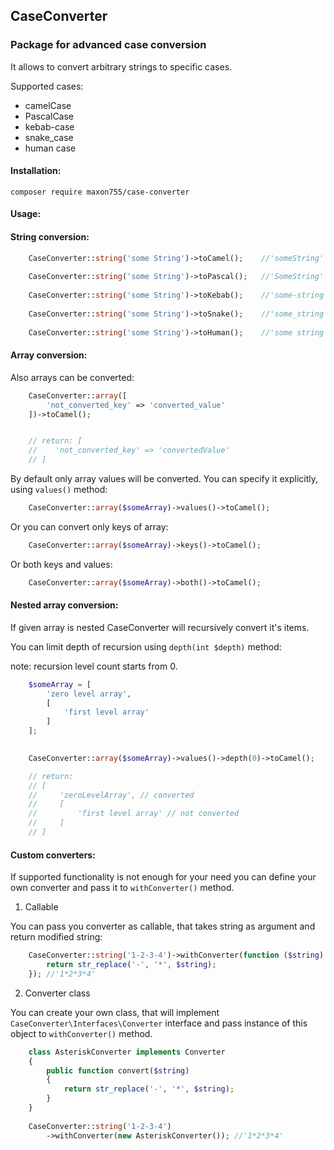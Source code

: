 ## CaseConverter

### Package for advanced case conversion

It allows to convert arbitrary strings to specific cases.

Supported cases:
- camelCase
- PascalCase
- kebab-case
- snake_case
- human case

#### Installation:
    
    composer require maxon755/case-converter

#### Usage:

#### String conversion:

```php
    CaseConverter::string('some String')->toCamel();    //'someString'
    
    CaseConverter::string('some String')->toPascal();   //'SomeString'
    
    CaseConverter::string('some String')->toKebab();    //'some-string'
    
    CaseConverter::string('some String')->toSnake();    //'some_string'
    
    CaseConverter::string('some String')->toHuman();    //'some string'
```

#### Array conversion:
Also arrays can be converted:

```php
    CaseConverter::array([
        'not_converted_key' => 'converted_value'
    ])->toCamel(); 


    // return: [
    //    'not_converted_key' => 'convertedValue'
    // ]
```

By default only array values will be converted. You can specify it explicitly, using `values()` method:

```php
    CaseConverter::array($someArray)->values()->toCamel();
```

Or you can convert only keys of array:

```php
    CaseConverter::array($someArray)->keys()->toCamel();
```

Or both keys and values:

```php
    CaseConverter::array($someArray)->both()->toCamel();
```

#### Nested array conversion:
If given array is nested CaseConverter will recursively convert it's items.

You can limit depth of recursion using `depth(int $depth)` method:

note: recursion level count starts from 0.

```php
    $someArray = [
        'zero level array',
        [
            'first level array'
        ]
    ];
        

    CaseConverter::array($someArray)->values()->depth(0)->toCamel();

    // return:
    // [
    //     'zeroLevelArray', // converted
    //     [
    //         'first level array' // not converted
    //     ]
    // ]
```

#### Custom converters:
If supported functionality is not enough for your need you can define your
own converter and pass it to `withConverter()` method. 

1. Callable

You can pass you converter as callable, that takes string as argument
and return modified string:
  
```php
    CaseConverter::string('1-2-3-4')->withConverter(function ($string) {
        return str_replace('-', '*', $string);
    }); //'1*2*3*4'
```
    
2. Converter class

You can create your own class, that will 
implement `CaseConverter\Interfaces\Converter` interface
and pass instance of this object to `withConverter()` method.

```php
    class AsteriskConverter implements Converter
    {
        public function convert($string)
        {
            return str_replace('-', '*', $string);
        }
    }
    
    CaseConverter::string('1-2-3-4')
        ->withConverter(new AsteriskConverter()); //'1*2*3*4'
```
